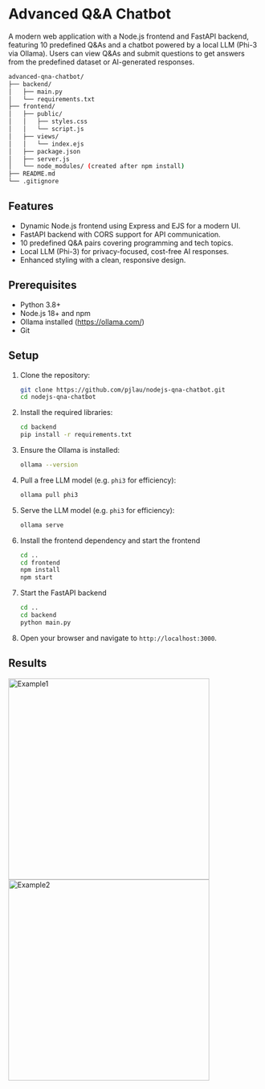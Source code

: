 # Advanced Q&A Chatbot

A modern web application with a Node.js frontend and FastAPI backend, featuring 10 predefined Q&As and a chatbot powered by a local LLM (Phi-3 via Ollama). Users can view Q&As and submit questions to get answers from the predefined dataset or AI-generated responses.

   ```bash
   advanced-qna-chatbot/
   ├── backend/
   │   ├── main.py
   │   └── requirements.txt
   ├── frontend/
   │   ├── public/
   │   │   ├── styles.css
   │   │   └── script.js
   │   ├── views/
   │   │   └── index.ejs
   │   ├── package.json
   │   ├── server.js
   │   └── node_modules/ (created after npm install)
   ├── README.md
   └── .gitignore
   ```
## Features
- Dynamic Node.js frontend using Express and EJS for a modern UI.
- FastAPI backend with CORS support for API communication.
- 10 predefined Q&A pairs covering programming and tech topics.
- Local LLM (Phi-3) for privacy-focused, cost-free AI responses.
- Enhanced styling with a clean, responsive design.

## Prerequisites
- Python 3.8+
- Node.js 18+ and npm
- Ollama installed (https://ollama.com/)
- Git

## Setup
1. Clone the repository:
   ```bash
   git clone https://github.com/pjlau/nodejs-qna-chatbot.git
   cd nodejs-qna-chatbot
2. Install the required libraries:
   ```bash
   cd backend
   pip install -r requirements.txt
3. Ensure the Ollama is installed:
   ```bash
   ollama --version
4. Pull a free LLM model (e.g. `phi3` for efficiency):
   ```bash
   ollama pull phi3
5. Serve the LLM model (e.g. `phi3` for efficiency):
   ```bash
   ollama serve
6. Install the frontend dependency and start the frontend
   ```bash
   cd ..
   cd frontend
   npm install
   npm start
7. Start the FastAPI backend
   ```bash
   cd ..
   cd backend
   python main.py
8. Open your browser and navigate to `http://localhost:3000`.


## Results
<img src="images/demo_fig1.png" alt="Example1" width="400">
<br>
<img src="images/demo_fig2.png" alt="Example2" width="400">
